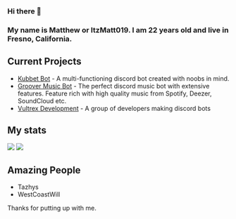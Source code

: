 ### Hi there 👋

<h3>My name is Matthew or ItzMatt019. I am 22 years old and live in Fresno, California.</h3>

<h2>Current Projects</h2>
<ul>
  <li><a href="https://kubbet.bot">Kubbet Bot</a> - A multi-functioning discord bot created with noobs in mind.</li>
  <li><a href="https://grooverbot.com">Groover Music Bot</a> - The perfect discord music bot with extensive features. Feature rich with high quality music from Spotify, Deezer, SoundCloud etc.</li>
  <li><a href="https://vultrex.dev">Vultrex Development</a> - A group of developers making discord bots</li>
</ul>

<h2>My stats</h2>
<img src="https://github-readme-stats.vercel.app/api?username=itzmatt019&show_icons=true&theme=radical&count_private=true&include_all_commits=true">
<img src="https://github-readme-stats.vercel.app/api/top-langs/?username=itzmatt019&theme=radical&layout=compact">

<h2>Amazing People</h2>
<ul>
  <li>Tazhys</li>
  <li>WestCoastWill</li>
</ul>

Thanks for putting up with me.